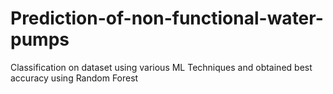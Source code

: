 # Prediction-of-non-functional-water-pumps
Classification on dataset using various ML Techniques and obtained best accuracy using Random Forest
